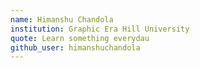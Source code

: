 ```yaml
---
name: Himanshu Chandola
institution: Graphic Era Hill University
quote: Learn something everydau
github_user: himanshuchandola
---
```

